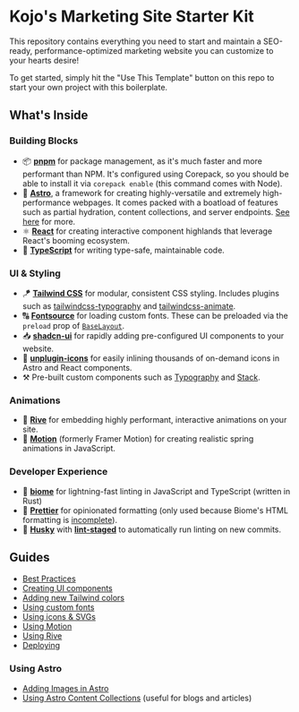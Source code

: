 # Kojo's Marketing Site Starter Kit

This repository contains everything you need to start and maintain a SEO-ready, performance-optimized marketing website you can customize to your hearts desire!

To get started, simply hit the "Use This Template" button on this repo to start your own project with this boilerplate.

## What's Inside

### Building Blocks

- 📦 **[pnpm](https://pnpm.io)** for package management, as it's much faster and more performant than NPM. It's configured using Corepack, so you should be able to install it via `corepack enable` (this command comes with Node).
- 🚀 **[Astro](https://astro.build)**, a framework for creating highly-versatile and extremely high-performance webpages. It comes packed with a boatload of features such as partial hydration, content collections, and server endpoints. [See here](https://docs.astro.build/en/concepts/why-astro/) for more.
- ⚛️ **[React](https://react.dev)** for creating interactive component highlands that leverage React's booming ecosystem.
- 👷 **[TypeScript](https://www.typescriptlang.org/)** for writing type-safe, maintainable code.

### UI & Styling

- 🪁 **[Tailwind CSS](https://tailwindcss.com)** for modular, consistent CSS styling. Includes plugins such as [tailwindcss-typography](https://github.com/tailwindlabs/tailwindcss-typography) and [tailwindcss-animate](https://github.com/jamiebuilds/tailwindcss-animate).
- 🔠 **[Fontsource](https://fontsource.org/)** for loading custom fonts. These can be preloaded via the `preload` prop of [`BaseLayout`](src/layouts/BaseLayout.astro).
- 📥 **[shadcn-ui](https://ui.shadcn.com/)** for rapidly adding pre-configured UI components to your website.
- 🦄 **[unplugin-icons](https://github.com/unplugin/unplugin-icons)** for easily inlining thousands of on-demand icons in Astro and React components.
- ⚒️ Pre-built custom components such as [Typography](src/components/ui/Typography.tsx) and [Stack](src/components/ui/Stack.tsx).

### Animations

- 🚥 **[Rive](https://rive.app)** for embedding highly performant, interactive animations on your site.
- 🏃 **[Motion](https://motion.dev)** (formerly Framer Motion) for creating realistic spring animations in JavaScript.

### Developer Experience

- 📝 **[biome](biomejs.dev)** for lightning-fast linting in JavaScript and TypeScript (written in Rust)
- 🎨 **[Prettier](prettier.io)** for opinionated formatting (only used because Biome's HTML formatting is [incomplete](https://biomejs.dev/internals/language-support/)).
- 🐶 **[Husky](https://github.com/typicode/husky)** with **[lint-staged](https://github.com/lint-staged/lint-staged)** to automatically run linting on new commits.

## Guides

- [Best Practices](docs/best-practices.md)
- [Creating UI components](docs/shadcn.md)
- [Adding new Tailwind colors](docs/tailwind.md)
- [Using custom fonts](docs/fonts.md)
- [Using icons & SVGs](docs/icons.md)
- [Using Motion](docs/motion.md)
- [Using Rive](docs/rive.md)
- [Deploying](docs/deploying.md)

### Using Astro

- [Adding Images in Astro](https://docs.astro.build/en/guides/images)
- [Using Astro Content Collections](https://docs.astro.build/en/guides/content-collections/) (useful for blogs and articles)
